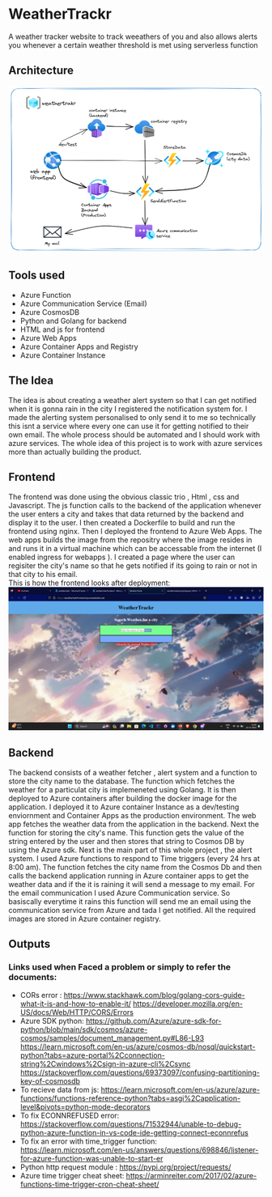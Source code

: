 # WeatherTrackr
A weather tracker website to track weeathers of you and also allows alerts you whenever a certain weather threshold is met using serverless function

## Architecture
<img src="https://github.com/rghdrizzle/WeatherTrackr/blob/main/arch.png">

## Tools used
- Azure Function
- Azure Communication Service (Email)
- Azure CosmosDB
- Python and Golang for backend
- HTML and js for frontend
- Azure Web Apps
- Azure Container Apps and Registry
- Azure Container Instance

## The Idea
The idea is about creating a weather alert system so that I can get notified when it is gonna rain in the city I registered the notification system for. I made the alerting system personalised to only send it to me so technically this isnt a service where every one can use it for getting notified to their own email. The whole process should be automated and I should work with azure services. The whole idea of this project is to work with azure services more than actually building the product.

## Frontend
The frontend was done using the obvious classic trio , Html , css and Javascript. The js function calls to the backend of the application whenever the user enters a city and takes that data returned by the backend and display it to the user. I then created a Dockerfile to build and run the frontend using nginx. Then I deployed the frontend to Azure Web Apps. The web apps builds the image from the repositry where the image resides in and runs it in a virtual machine which can be accessable from the internet (I enabled ingress for webapps ). I created a page where the user can regisiter the city's name so that he gets notified if its going to rain or not in that city to his email. <br>
This is how the frontend looks after deployment:
<img src="https://github.com/rghdrizzle/WeatherTrackr/blob/main/Screenshot%20(201).png">

## Backend
The backend consists of a weather fetcher , alert system and a function to store the city name to the database. The function which fetches the weather for a particulat city is implemeneted using Golang. It is then deployed to Azure containers after building the docker image for the application. I deployed it to Azure container Instance as a dev/testing enviornment and Container Apps as the production environment. The web app fetches the weather data from the application in the backend. Next the function for storing the city's name. This function gets the value of the string entered by the user and then stores that string to Cosmos DB by using the Azure sdk. Next is the main part of this whole project , the alert system. I used Azure functions to respond to Time triggers (every 24 hrs at 8:00 am). The function fetches the city name from the Cosmos Db and then calls the backend application running in Azure container apps to get the weather data and if the it is raining it will send a message to my email. For the email communication I used Azure Communication service. So basiscally everytime it rains this function will send me an email using the communication service from Azure and tada I get notified. All the required images are stored in Azure container registry.

## Outputs


### Links used when Faced a problem or simply to refer the documents:
- CORs error : https://www.stackhawk.com/blog/golang-cors-guide-what-it-is-and-how-to-enable-it/ https://developer.mozilla.org/en-US/docs/Web/HTTP/CORS/Errors
- Azure SDK python: https://github.com/Azure/azure-sdk-for-python/blob/main/sdk/cosmos/azure-cosmos/samples/document_management.py#L86-L93
  https://learn.microsoft.com/en-us/azure/cosmos-db/nosql/quickstart-python?tabs=azure-portal%2Cconnection-string%2Cwindows%2Csign-in-azure-cli%2Csync
  https://stackoverflow.com/questions/69373097/confusing-partitioning-key-of-cosmosdb
- To recieve data from js: https://learn.microsoft.com/en-us/azure/azure-functions/functions-reference-python?tabs=asgi%2Capplication-level&pivots=python-mode-decorators
- To fix ECONNREFUSED error: https://stackoverflow.com/questions/71532944/unable-to-debug-python-azure-function-in-vs-code-ide-getting-connect-econnrefus
- To fix an error with time_trigger function: https://learn.microsoft.com/en-us/answers/questions/698846/listener-for-azure-function-was-unable-to-start-er
- Python http request module : https://pypi.org/project/requests/
- Azure time trigger cheat sheet: https://arminreiter.com/2017/02/azure-functions-time-trigger-cron-cheat-sheet/
